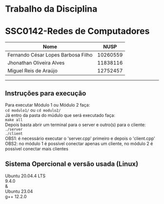 # Trabalho da Disciplina
# SSC0142-Redes de Computadores

| Nome                         | NUSP      |
| ---------------------------- | --------- |
| Fernando César Lopes Barbosa Filho | 10260559  |
| Jhonathan Oliveira Alves     | 11838116  |
| Miguel Reis de Araújo        | 12752457  |
----
## Instruções para execução
Para executar Módulo 1 ou Módulo 2 faça: \
`cd modulo1/` ou `cd modulo2/` \
Já entro da pasta do múdulo que será executado faça: \
`make all` \
Depois basta abrir um terminal para o server e outro(s) para o cliente: \
`./server` \
`./client` \
OBS1: é necessário executar o 'server.cpp' primeiro e depois o 'client.cpp' \
OBS2: no módulo 1 é possível conectar apenas um cliente, no módulo 2 é possível conectar mais clientes
## Sistema Opercional e versão usada (Linux)
Ubuntu 20.04.4 LTS \
9.4.0 \
& \
Ubuntu 23.04 \
g++ 12.2.0
